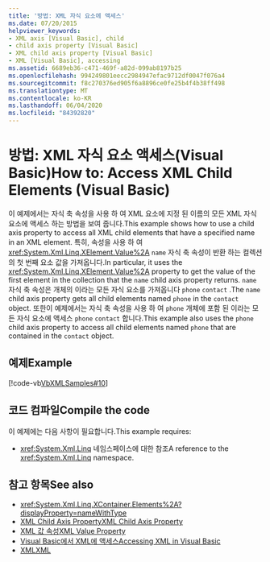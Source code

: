```yaml
---
title: '방법: XML 자식 요소에 액세스'
ms.date: 07/20/2015
helpviewer_keywords:
- XML axis [Visual Basic], child
- child axis property [Visual Basic]
- XML child axis property [Visual Basic]
- XML [Visual Basic], accessing
ms.assetid: 6689eb36-c471-469f-a82d-099ab8197b25
ms.openlocfilehash: 994249801eecc2984947efac9712df0047f076a4
ms.sourcegitcommit: f8c270376ed905f6a8896ce0fe25b4f4b38ff498
ms.translationtype: MT
ms.contentlocale: ko-KR
ms.lasthandoff: 06/04/2020
ms.locfileid: "84392820"
---
```

# <a name="how-to-access-xml-child-elements-visual-basic"></a><span data-ttu-id="f6029-102">방법: XML 자식 요소 액세스(Visual Basic)</span><span class="sxs-lookup"><span data-stu-id="f6029-102">How to: Access XML Child Elements (Visual Basic)</span></span>
<span data-ttu-id="f6029-103">이 예제에서는 자식 축 속성을 사용 하 여 XML 요소에 지정 된 이름의 모든 XML 자식 요소에 액세스 하는 방법을 보여 줍니다.</span><span class="sxs-lookup"><span data-stu-id="f6029-103">This example shows how to use a child axis property to access all XML child elements that have a specified name in an XML element.</span></span> <span data-ttu-id="f6029-104">특히, 속성을 사용 하 여 <xref:System.Xml.Linq.XElement.Value%2A> `name` 자식 축 속성이 반환 하는 컬렉션의 첫 번째 요소 값을 가져옵니다.</span><span class="sxs-lookup"><span data-stu-id="f6029-104">In particular, it uses the <xref:System.Xml.Linq.XElement.Value%2A> property to get the value of the first element in the collection that the `name` child axis property returns.</span></span> <span data-ttu-id="f6029-105">`name`자식 축 속성은 개체의 이라는 모든 자식 요소를 가져옵니다 `phone` `contact` .</span><span class="sxs-lookup"><span data-stu-id="f6029-105">The `name` child axis property gets all child elements named `phone` in the `contact` object.</span></span> <span data-ttu-id="f6029-106">또한이 예제에서는 자식 축 속성을 사용 하 여 `phone` 개체에 포함 된 이라는 모든 자식 요소에 액세스 `phone` `contact` 합니다.</span><span class="sxs-lookup"><span data-stu-id="f6029-106">This example also uses the `phone` child axis property to access all child elements named `phone` that are contained in the `contact` object.</span></span>  
  
## <a name="example"></a><span data-ttu-id="f6029-107">예제</span><span class="sxs-lookup"><span data-stu-id="f6029-107">Example</span></span>  
 [!code-vb[VbXMLSamples#10](~/samples/snippets/visualbasic/VS_Snippets_VBCSharp/VbXMLSamples/VB/XMLSamples4.vb#10)]  
  
## <a name="compile-the-code"></a><span data-ttu-id="f6029-108">코드 컴파일</span><span class="sxs-lookup"><span data-stu-id="f6029-108">Compile the code</span></span>  
 <span data-ttu-id="f6029-109">이 예제에는 다음 사항이 필요합니다.</span><span class="sxs-lookup"><span data-stu-id="f6029-109">This example requires:</span></span>  
  
- <span data-ttu-id="f6029-110"><xref:System.Xml.Linq> 네임스페이스에 대한 참조</span><span class="sxs-lookup"><span data-stu-id="f6029-110">A reference to the <xref:System.Xml.Linq> namespace.</span></span>  
  
## <a name="see-also"></a><span data-ttu-id="f6029-111">참고 항목</span><span class="sxs-lookup"><span data-stu-id="f6029-111">See also</span></span>

- <xref:System.Xml.Linq.XContainer.Elements%2A?displayProperty=nameWithType>
- [<span data-ttu-id="f6029-112">XML Child Axis Property</span><span class="sxs-lookup"><span data-stu-id="f6029-112">XML Child Axis Property</span></span>](../../../language-reference/xml-axis/xml-child-axis-property.md)
- [<span data-ttu-id="f6029-113">XML 값 속성</span><span class="sxs-lookup"><span data-stu-id="f6029-113">XML Value Property</span></span>](../../../language-reference/xml-axis/xml-value-property.md)
- [<span data-ttu-id="f6029-114">Visual Basic에서 XML에 액세스</span><span class="sxs-lookup"><span data-stu-id="f6029-114">Accessing XML in Visual Basic</span></span>](accessing-xml.md)
- [<span data-ttu-id="f6029-115">XML</span><span class="sxs-lookup"><span data-stu-id="f6029-115">XML</span></span>](index.md)
